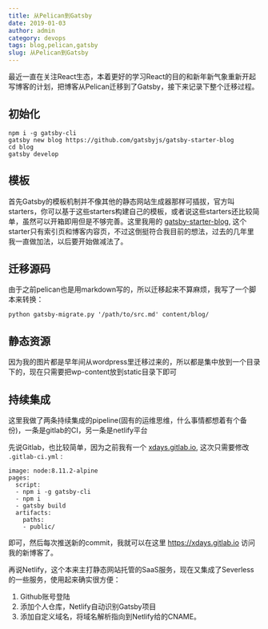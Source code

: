 ```yaml
---
title: 从Pelican到Gatsby
date: 2019-01-03
author: admin
category: devops
tags: blog,pelican,gatsby
slug: 从Pelican到Gatsby
---
```


最近一直在关注React生态，本着更好的学习React的目的和新年新气象重新开起写博客的计划，把博客从Pelican迁移到了Gatsby，接下来记录下整个迁移过程。


## 初始化

```
npm i -g gatsby-cli
gatsby new blog https://github.com/gatsbyjs/gatsby-starter-blog
cd blog
gatsby develop
```

## 模板

首先Gatsby的模板机制并不像其他的静态网站生成器那样可插拔，官方叫starters，你可以基于这些starters构建自己的模板，或者说这些starters还比较简单，虽然可以开箱即用但是不够完善。这里我用的 [gatsby-starter-blog](https://github.com/gatsbyjs/gatsby-starter-blog), 这个starter只有索引页和博客内容页，不过这倒挺符合我目前的想法，过去的几年里我一直做加法，以后要开始做减法了。


## 迁移源码

由于之前pelican也是用markdown写的，所以迁移起来不算麻烦，我写了一个脚本来转换：

    python gatsby-migrate.py '/path/to/src.md' content/blog/


## 静态资源

因为我的图片都是早年间从wordpress里迁移过来的，所以都是集中放到一个目录下的，现在只需要把wp-content放到static目录下即可

## 持续集成

这里我做了两条持续集成的pipeline(固有的运维思维，什么事情都想着有个备份)，一条是gitlab的CI，另一条是netlify平台

先说Gitlab，也比较简单，因为之前我有一个 [xdays.gitlab.io](https://gitlab.com/xdays/xdays.gitlab.io), 这次只需要修改 `.gitlab-ci.yml` :

```
image: node:8.11.2-alpine
pages:
  script:
  - npm i -g gatsby-cli
  - npm i
  - gatsby build
  artifacts:
    paths:
    - public/
```

即可，然后每次推送新的commit，我就可以在这里 https://xdays.gitlab.io 访问我的新博客了。

再说Netlify，这个本来主打静态网站托管的SaaS服务，现在又集成了Severless的一些服务，使用起来确实很方便：

1. Github账号登陆
2. 添加个人仓库，Netlify自动识别Gatsby项目
3. 添加自定义域名，将域名解析指向到Netlify给的CNAME。

